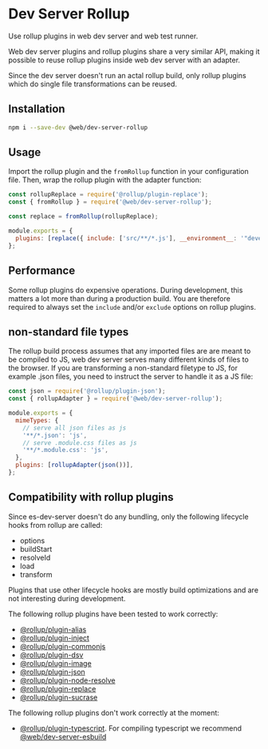 # Dev Server Rollup

Use rollup plugins in web dev server and web test runner.

Web dev server plugins and rollup plugins share a very similar API, making it possible to reuse rollup plugins inside web dev server with an adapter.

Since the dev server doesn't run an actal rollup build, only rollup plugins which do single file transformations can be reused.

## Installation

```bash
npm i --save-dev @web/dev-server-rollup
```

## Usage

Import the rollup plugin and the `fromRollup` function in your configuration file. Then, wrap the rollup plugin with the adapter function:

```js
const rollupReplace = require('@rollup/plugin-replace');
const { fromRollup } = require('@web/dev-server-rollup');

const replace = fromRollup(rollupReplace);

module.exports = {
  plugins: [replace({ include: ['src/**/*.js'], __environment__: '"development"' })],
};
```

## Performance

Some rollup plugins do expensive operations. During development, this matters a lot more than during a production build. You are therefore required to always set the `include` and/or `exclude` options on rollup plugins.

## non-standard file types

The rollup build process assumes that any imported files are are meant to be compiled to JS, web dev server serves many different kinds of files to the browser. If you are transforming a non-standard filetype to JS, for example .json files, you need to instruct the server to handle it as a JS file:

```js
const json = require('@rollup/plugin-json');
const { rollupAdapter } = require('@web/dev-server-rollup');

module.exports = {
  mimeTypes: {
    // serve all json files as js
    '**/*.json': 'js',
    // serve .module.css files as js
    '**/*.module.css': 'js',
  },
  plugins: [rollupAdapter(json())],
};
```

## Compatibility with rollup plugins

Since es-dev-server doesn't do any bundling, only the following lifecycle hooks from rollup are called:

- options
- buildStart
- resolveId
- load
- transform

Plugins that use other lifecycle hooks are mostly build optimizations and are not interesting during development.

The following rollup plugins have been tested to work correctly:

- [@rollup/plugin-alias](https://github.com/rollup/plugins/tree/master/packages/alias)
- [@rollup/plugin-inject](https://github.com/rollup/plugins/tree/master/packages/inject)
- [@rollup/plugin-commonjs](https://github.com/rollup/plugins/tree/master/packages/commonjs)
- [@rollup/plugin-dsv](https://github.com/rollup/plugins/tree/master/packages/dsv)
- [@rollup/plugin-image](https://github.com/rollup/plugins/tree/master/packages/image)
- [@rollup/plugin-json](https://github.com/rollup/plugins/tree/master/packages/json)
- [@rollup/plugin-node-resolve](https://github.com/rollup/plugins/tree/master/packages/node-resolve)
- [@rollup/plugin-replace](https://github.com/rollup/plugins/tree/master/packages/replace)
- [@rollup/plugin-sucrase](https://github.com/rollup/plugins/tree/master/packages/sucrase)

The following rollup plugins don't work correctly at the moment:

- [@rollup/plugin-typescript](https://github.com/rollup/plugins/tree/master/packages/typescript). For compiling typescript we recommend [@web/dev-server-esbuild](https://github.com/modernweb-dev/web/tree/master/packages/dev-server-esbuild)

